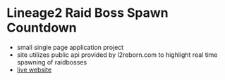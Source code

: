 # Lineage2 Raid Boss Spawn Countdown
- small single page application project
- site utilizes public api provided by l2reborn.com to highlight real time spawning of raidbosses
- [live website](https://wani0n.github.io/l2-rb-countdown/index.html)

